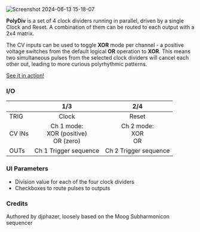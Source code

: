 ![Screenshot 2024-06-13 15-18-07](https://github.com/djphazer/O_C-Phazerville/assets/109086194/121479a0-62cd-41a7-ad41-293f4cf21fb6)

**PolyDiv** is a set of 4 clock dividers running in parallel, driven by a single Clock and Reset. A combination of them can be routed to each output with a 2x4 matrix.

The CV inputs can be used to toggle **XOR** mode per channel - a positive voltage switches from the default logical **OR** operation to **XOR**. This means two simultaneous pulses from the selected clock dividers will cancel each other out, leading to more curious polyrhythmic patterns.

[See it in action!](https://www.youtube.com/watch?v=J1OH-oomvMA&t=305s)

### I/O

|        |                         1/3                         |              2/4              |
| ------ | :-------------------------------------------------: | :---------------------------: |
| TRIG   |                        Clock                        |             Reset             |
| CV INs | Ch 1 mode:<br>XOR (positive)<br>OR (zero) | Ch 2 mode:<br>XOR<br>OR |
| OUTs   |                Ch 1 Trigger sequence                |     Ch 2 Trigger sequence     |

### UI Parameters
* Division value for each of the four clock dividers
* Checkboxes to route pulses to outputs

### Credits
Authored by djphazer, loosely based on the Moog Subharmonicon sequencer
